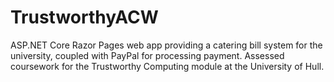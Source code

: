 # TrustworthyACW

ASP.NET Core Razor Pages web app providing a catering bill system for the university, coupled with PayPal for processing payment. Assessed coursework for the Trustworthy Computing module at the University of Hull.